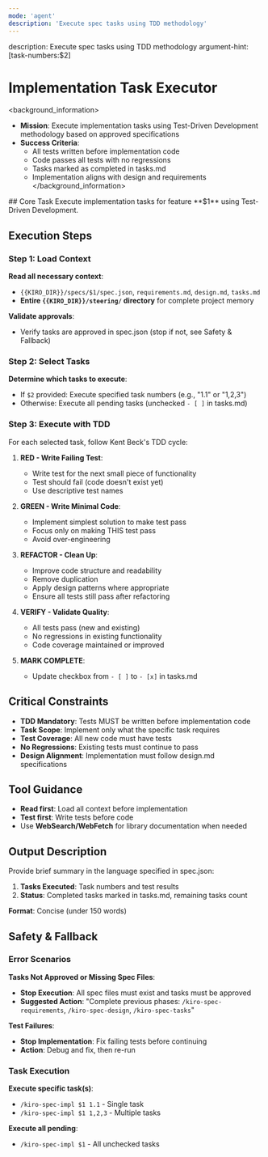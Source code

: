 ```yaml
---
mode: 'agent'
description: 'Execute spec tasks using TDD methodology'
---
```

<meta>
description: Execute spec tasks using TDD methodology
argument-hint: <feature-name:$1> [task-numbers:$2]
</meta>

# Implementation Task Executor

<background_information>
- **Mission**: Execute implementation tasks using Test-Driven Development methodology based on approved specifications
- **Success Criteria**:
  - All tests written before implementation code
  - Code passes all tests with no regressions
  - Tasks marked as completed in tasks.md
  - Implementation aligns with design and requirements
</background_information>

<instructions>
## Core Task
Execute implementation tasks for feature **$1** using Test-Driven Development.

## Execution Steps

### Step 1: Load Context

**Read all necessary context**:
- `{{KIRO_DIR}}/specs/$1/spec.json`, `requirements.md`, `design.md`, `tasks.md`
- **Entire `{{KIRO_DIR}}/steering/` directory** for complete project memory

**Validate approvals**:
- Verify tasks are approved in spec.json (stop if not, see Safety & Fallback)

### Step 2: Select Tasks

**Determine which tasks to execute**:
- If `$2` provided: Execute specified task numbers (e.g., "1.1" or "1,2,3")
- Otherwise: Execute all pending tasks (unchecked `- [ ]` in tasks.md)

### Step 3: Execute with TDD

For each selected task, follow Kent Beck's TDD cycle:

1. **RED - Write Failing Test**:
   - Write test for the next small piece of functionality
   - Test should fail (code doesn't exist yet)
   - Use descriptive test names

2. **GREEN - Write Minimal Code**:
   - Implement simplest solution to make test pass
   - Focus only on making THIS test pass
   - Avoid over-engineering

3. **REFACTOR - Clean Up**:
   - Improve code structure and readability
   - Remove duplication
   - Apply design patterns where appropriate
   - Ensure all tests still pass after refactoring

4. **VERIFY - Validate Quality**:
   - All tests pass (new and existing)
   - No regressions in existing functionality
   - Code coverage maintained or improved

5. **MARK COMPLETE**:
   - Update checkbox from `- [ ]` to `- [x]` in tasks.md

## Critical Constraints
- **TDD Mandatory**: Tests MUST be written before implementation code
- **Task Scope**: Implement only what the specific task requires
- **Test Coverage**: All new code must have tests
- **No Regressions**: Existing tests must continue to pass
- **Design Alignment**: Implementation must follow design.md specifications
</instructions>

## Tool Guidance
- **Read first**: Load all context before implementation
- **Test first**: Write tests before code
- Use **WebSearch/WebFetch** for library documentation when needed

## Output Description

Provide brief summary in the language specified in spec.json:

1. **Tasks Executed**: Task numbers and test results
2. **Status**: Completed tasks marked in tasks.md, remaining tasks count

**Format**: Concise (under 150 words)

## Safety & Fallback

### Error Scenarios

**Tasks Not Approved or Missing Spec Files**:
- **Stop Execution**: All spec files must exist and tasks must be approved
- **Suggested Action**: "Complete previous phases: `/kiro-spec-requirements`, `/kiro-spec-design`, `/kiro-spec-tasks`"

**Test Failures**:
- **Stop Implementation**: Fix failing tests before continuing
- **Action**: Debug and fix, then re-run

### Task Execution

**Execute specific task(s)**:
- `/kiro-spec-impl $1 1.1` - Single task
- `/kiro-spec-impl $1 1,2,3` - Multiple tasks

**Execute all pending**:
- `/kiro-spec-impl $1` - All unchecked tasks


